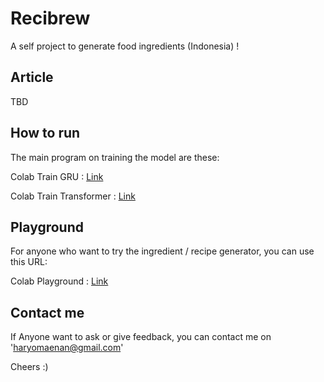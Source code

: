 # Recibrew

A self project to generate food ingredients (Indonesia) !

## Article

TBD

## How to run

The main program on training the model are these:

Colab Train GRU : [Link](https://colab.research.google.com/drive/1T_Bp_RSsNpp16wu001YF3REwAYkkD00d?usp=sharing)

Colab Train Transformer : [Link](https://colab.research.google.com/drive/1S91goRUhoSEu6JcflPuhhm55BUjBTC6g?usp=sharing)

## Playground

For anyone who want to try the ingredient / recipe generator, you can use this URL:

Colab Playground : [Link](https://colab.research.google.com/drive/1yBHIbBLd2Um6CWpxZfEXvNkNHGDNuH_1?usp=sharing)

## Contact me

If Anyone want to ask or give feedback, you can contact me on 'haryomaenan@gmail.com'

Cheers :)
